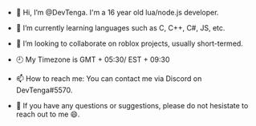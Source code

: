- 👋 Hi, I’m @DevTenga. I'm a 16 year old lua/node.js developer. 

- 🌱 I’m currently learning languages such as C, C++, C#, JS, etc. 
- 💞️ I’m looking to collaborate on roblox projects, usually short-termed. 
- 🕘 My Timezone is GMT + 05:30/ EST + 09:30
- 📫 How to reach me: You can contact me via Discord on DevTenga#5570.
- 🤔 If you have any questions or suggestions, please do not hesistate to reach out to me 😄.

<!---
DevTenga/DevTenga is a ✨ special ✨ repository because its `README.md` (this file) appears on your GitHub profile.
You can click the Preview link to take a look at your changes.
--->
